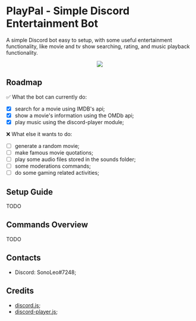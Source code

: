 # PlayPal - Simple Discord Entertainment Bot

A simple Discord bot easy to setup, with some useful entertainment functionality, like movie and tv show searching, rating, and music playback functionality.

<p align="center"><img src=https://user-images.githubusercontent.com/40718733/236059687-042b45b0-5425-441e-83c8-751a1e8e52b1.png /></p>

## Roadmap

✅ What the bot can currently do:

- [x] search for a movie using IMDB's api;
- [x] show a movie's information using the OMDb api;
- [x] play music using the discord-player module;

❌ What else it wants to do:

- [ ] generate a random movie;
- [ ] make famous movie quotations;
- [ ] play some audio files stored in the sounds folder;
- [ ] some moderations commands;
- [ ] do some gaming related activities;

## Setup Guide

TODO

## Commands Overview

TODO

## Contacts

- Discord: SonoLeo#7248;

## Credits

- [discord.js](https://discordjs.guide/#before-you-begin);
- [discord-player.js](https://discord-player.js.org/docs);

<!-- MARKDOWN LINKS & IMAGES -->
<!-- https://www.markdownguide.org/basic-syntax/#reference-style-links -->

[contributors-shield]: https://img.shields.io/github/contributors/othneildrew/Best-README-Template.svg?style=for-the-badge
[contributors-url]: https://github.com/othneildrew/Best-README-Template/graphs/contributors
[forks-shield]: https://img.shields.io/github/forks/othneildrew/Best-README-Template.svg?style=for-the-badge
[forks-url]: https://github.com/othneildrew/Best-README-Template/network/members
[stars-shield]: https://img.shields.io/github/stars/othneildrew/Best-README-Template.svg?style=for-the-badge
[stars-url]: https://github.com/othneildrew/Best-README-Template/stargazers
[issues-shield]: https://img.shields.io/github/issues/othneildrew/Best-README-Template.svg?style=for-the-badge
[issues-url]: https://github.com/othneildrew/Best-README-Template/issues
[license-shield]: https://img.shields.io/github/license/othneildrew/Best-README-Template.svg?style=for-the-badge
[license-url]: https://github.com/othneildrew/Best-README-Template/blob/master/LICENSE.txt
[linkedin-shield]: https://img.shields.io/badge/-LinkedIn-black.svg?style=for-the-badge&logo=linkedin&colorB=555
[linkedin-url]: https://linkedin.com/in/othneildrew
